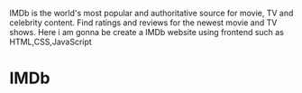 IMDb is the world's most popular and authoritative source for movie, TV and celebrity content. Find ratings and reviews for the newest movie and TV shows.
Here i am gonna be create a IMDb website using frontend such as HTML,CSS,JavaScript 
# IMDb
